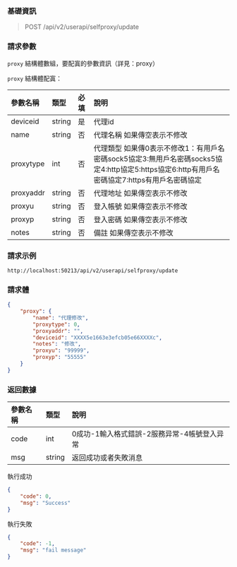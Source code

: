 ### 基礎資訊

> POST /api/v2/userapi/selfproxy/update

### 請求參數

`proxy` 結構體數組，要配寘的參數資訊（詳見：proxy）

`proxy` 結構體配寘：

| 參數名稱 | 類型 | 必填 | 說明 |
| :-------- | :----- | :--- | :--------------------------------------------------------------------------------------------------------------------------------------------------------------------- |
| deviceid      | string | 是   | 代理id |
| name      | string | 否   | 代理名稱  如果傳空表示不修改 |
| proxytype | int | 否   | 代理類型  如果傳0表示不修改1：有用戶名密碼sock5協定3:無用戶名密碼socks5協定4:http協定5:https協定6:http有用戶名密碼協定7:https有用戶名密碼協定 |
| proxyaddr | string | 否   | 代理地址  如果傳空表示不修改 |
| proxyu    | string | 否   | 登入帳號  如果傳空表示不修改 |
| proxyp    | string | 否   | 登入密碼  如果傳空表示不修改 |
| notes    | string | 否   | 備註  如果傳空表示不修改 |


### 請求示例

```
http://localhost:50213/api/v2/userapi/selfproxy/update
```

### 請求體

```json
{
    "proxy": {
        "name": "代理修改",
        "proxytype": 0,
        "proxyaddr": "",
        "deviceid": "XXXX5e1663e3efcb05e66XXXXc",
        "notes": "修改",
        "proxyu": "99999",
        "proxyp": "55555"
    }
}
```

### 返回數據

| 參數名稱 | 類型   | 說明                                        |
| :------- | :----- | :------------------------------------------ |
| code     | int    | 0成功-1輸入格式錯誤-2服務异常-4帳號登入异常 |
| msg      | string | 返回成功或者失敗消息                        |

執行成功

```json
{
    "code": 0,
    "msg": "Success"
}
```

執行失敗

```json
{
    "code": -1,
    "msg": "fail message"
}
```